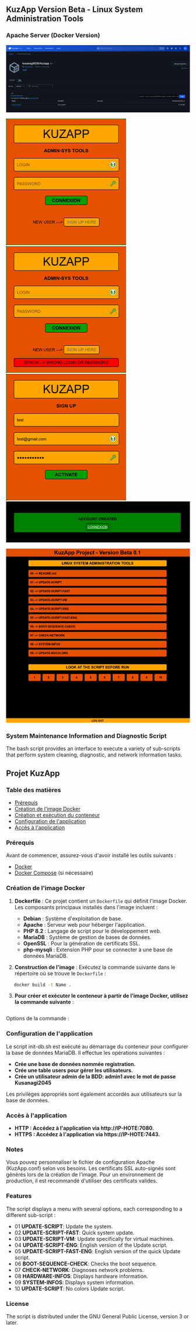 
## KuzApp Version Beta - Linux System Administration Tools 

### Apache Server (Docker Version)

![Kuzapp-Web1](kuzapp-images/kuzappTagsDockerHub.png)

![Kuzapp-Web1](kuzapp-images/login1.png)
![Kuzapp-Web1](kuzapp-images/login2.png)
![Kuzapp-Web1](kuzapp-images/login3.png)
![Kuzapp-Web1](kuzapp-images/login4.png)

![Kuzapp-Web](kuzapp-images/app-kuzapp.png)

### System Maintenance Information and Diagnostic Script
The bash script provides an interface to execute a variety of sub-scripts that perform system cleaning, diagnostic, and network information tasks.

## Projet KuzApp 

### Table des matières
- [Prérequis](#prérequis)
- [Création de l'image Docker](#création-de-limage-docker)
- [Création et exécution du conteneur](#création-et-exécution-du-conteneur)
- [Configuration de l'application](#configuration-de-lapplication)
- [Accès à l'application](#accès-à-lapplication)

### Prérequis

Avant de commencer, assurez-vous d'avoir installé les outils suivants :
- [Docker](https://www.docker.com/get-started)
- [Docker Compose](https://docs.docker.com/compose/install/) (si nécessaire)

### Création de l'image Docker

1. **Dockerfile** : Ce projet contient un `Dockerfile` qui définit l'image Docker.
   Les composants principaux installés dans l'image incluent :
   
   - **Debian** : Système d'exploitation de base.
   - **Apache** : Serveur web pour héberger l'application.
   - **PHP 8.2** : Langage de script pour le développement web.
   - **MariaDB** : Système de gestion de bases de données.
   - **OpenSSL** : Pour la génération de certificats SSL.
   - **php-mysqli** : Extension PHP pour se connecter à une base de données MariaDB.

3. **Construction de l'image** :
   Exécutez la commande suivante dans le répertoire où se trouve le `Dockerfile` :

```bash
   docker build -t Name .
```
   
3. **Pour créer et exécuter le conteneur à partir de l'image Docker, utilisez la commande suivante** :

```

```

 Options de la commande :


### Configuration de l'application

Le script init-db.sh est exécuté au démarrage du conteneur pour configurer la base de données MariaDB. Il effectue les opérations suivantes :

   - **Crée une base de données nommée registration.**
   - **Crée une table users pour gérer les utilisateurs.**
   - **Crée un utilisateur admin de la BDD: admin1 avec le mot de passe Kusanagi2045**

Les privilèges appropriés sont également accordés aux utilisateurs sur la base de données.

### Accès à l'application

   - **HTTP : Accédez à l'application via http://IP-HOTE:7080.**
   - **HTTPS : Accédez à l'application via https://IP-HOTE:7443.**

### Notes

   Vous pouvez personnaliser le fichier de configuration Apache (KuzApp.conf) selon vos besoins.
   Les certificats SSL auto-signés sont générés lors de la création de l'image. Pour un environnement de production, il est recommandé d'utiliser des certificats valides.  
    
### Features
The script displays a menu with several options, each corresponding to a different sub-script :

  + 01 **UPDATE-SCRIPT**: Update the system.
  + 02 **UPDATE-SCRIPT-FAST**: Quick system update.
  + 03 **UPDATE-SCRIPT-VM**: Update specifically for virtual machines.
  + 04 **UPDATE-SCRIPT-ENG**: English version of the Update script.
  + 05 **UPDATE-SCRIPT-FAST-ENG**: English version of the quick Update script.
  + 06 **BOOT-SEQUENCE-CHECK**: Checks the boot sequence.
  + 07 **CHECK-NETWORK**: Diagnoses network problems.
  + 08 **HARDWARE-INFOS**: Displays hardware information.
  + 09 **SYSTEM-INFOS**: Displays system information.
  + 10 **UPDATE-SCRIPT**: No colors Update script.

### License
The script is distributed under the GNU General Public License, version 3 or later.

